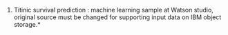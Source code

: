 1. Titinic survival prediction : machine learning sample at Watson studio, original source must be changed for supporting input data on IBM object storage.* 
